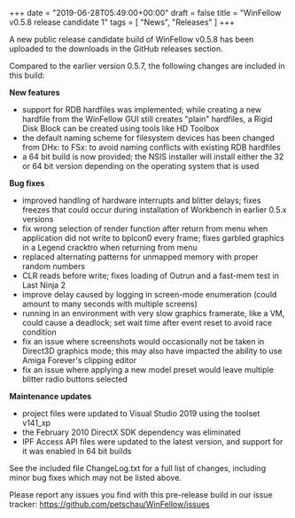 +++
date = "2019-06-28T05:49:00+00:00"
draft = false
title = "WinFellow v0.5.8 release candidate 1"
tags = [ "News", "Releases" ]
+++

A new public release candidate build of WinFellow v0.5.8 has been uploaded to the downloads in the GitHub releases section.

Compared to the earlier version 0.5.7, the following changes are included in this build:

**New features**

- support for RDB hardfiles was implemented; while creating a new hardfile from the WinFellow GUI still creates "plain" hardfiles, a Rigid Disk Block can be created using tools like HD Toolbox
- the default naming scheme for filesystem devices has been changed from DHx: to FSx: to avoid naming conflicts with existing RDB hardfiles
- a 64 bit build is now provided; the NSIS installer will install either the 32 or 64 bit version depending on the operating system that is used

**Bug fixes**

-  improved handling of hardware interrupts and blitter delays; fixes freezes that could occur during installation of Workbench in earlier 0.5.x versions
-  fix wrong selection of render function after return from menu when application did not write to bplcon0 every frame; fixes garbled graphics in a Legend cracktro when returning from menu
-  replaced alternating patterns for unmapped memory with proper random numbers
-  CLR reads before write; fixes loading of Outrun and a fast-mem test in Last Ninja 2
-  improve delay caused by logging in screen-mode enumeration (could amount to many seconds with multiple screens)
-  running in an environment with very slow graphics framerate, like a VM, could cause a deadlock; set wait time after event reset to avoid race condition
-  fix an issue where screenshots would occasionally not be taken in Direct3D graphics mode; this may also have impacted the ability to use Amiga Forever's clipping editor
-  fix an issue where applying a new model preset would leave multiple blitter radio buttons selected

**Maintenance updates**

-  project files were updated to Visual Studio 2019 using the toolset v141_xp
-  the February 2010 DirectX SDK dependency was eliminated
-  IPF Access API files were updated to the latest version, and support for it was enabled in 64 bit builds

See the included file ChangeLog.txt for a full list of changes, including minor bug fixes which may not be listed above.

Please report any issues you find with this pre-release build in our issue tracker: https://github.com/petschau/WinFellow/issues
